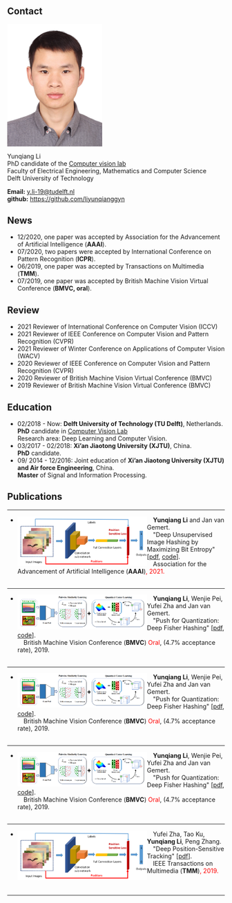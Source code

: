 ## Contact

<img align="top" width='220' src="yunqiang3.jpg">

Yunqiang Li <br/>
PhD candidate of the <a href="http://visionlab.tudelft.nl">Computer vision lab</a><br/>
Faculty of Electrical Engineering, Mathematics and Computer Science<br/>
Delft University of Technology


<b>Email:</b> y.li-19@tudelft.nl  <br/>
<b>github:</b> <a href="https://github.com/liyunqianggyn">https://github.com/liyunqianggyn</a> <br/>

## News
* 12/2020, one paper was accepted by Association for the Advancement of Artificial Intelligence (__AAAI__).
* 07/2020, two papers were accepted by International Conference on Pattern Recognition (__ICPR__).
* 06/2019, one paper was accepted by Transactions on Multimedia (__TMM__).
* 07/2019, one paper was accepted by British Machine Vision Virtual Conference (__BMVC, oral__).

## Review

- 2021   Reviewer of International Conference on Computer Vision (ICCV)
- 2021   Reviewer of IEEE Conference on Computer Vision and Pattern Recognition (CVPR)
- 2021   Reviewer of Winter Conference on Applications of Computer Vision (WACV) 
- 2020   Reviewer of IEEE Conference on Computer Vision and Pattern Recognition (CVPR)
- 2020   Reviewer of British Machine Vision Virtual Conference (BMVC)
- 2019   Reviewer of British Machine Vision Virtual Conference (BMVC)

## Education
* 02/2018 - Now: __Delft University of Technology (TU Delft)__, Netherlands.  
  __PhD__ candidate in <a href="http://visionlab.tudelft.nl">Computer Vision Lab</a><br/> 
  Research area: Deep Learning and Computer Vision.
* 03/2017 - 02/2018: __Xi’an Jiaotong University (XJTU)__, China. <br/>
  __PhD__ candidate. 
* 09/ 2014 - 12/2016: Joint education of __Xi’an Jiaotong University (XJTU) and Air force Engineering__, China.  
  __Master__ of Signal and Information Processing.  

<!-- ## Experience
- 07/2018 - 12/2019, __Tencent Youtu X-Lab__.  
  Senior Researcher.
- 07/2016 - 12/2016, __Carnegie Mellon University__.  
  Visiting Scholar in Language Technolgy Institute (LTI).  
  Supervisors: [Prof. Louis-Philippe Morency](https://www.cs.cmu.edu/~morency/) and [Dr. Tadas Baltrušaitis](https://www.cl.cam.ac.uk/~tb346/).
- 03/2013 - 08/2013, Intern at __Philips Research Eindhoven__.
 -->
<!-- ## Research Interest
- Image Synthesis
- video/image captioning
- Sequence (Time Series) Modelling
- Recurrent Neural Networks
- Attention Model
- Deep Learning
- Sequence-related applications, e.g, age estimation from facial videos
- Object Detection
- Person Re-Identification
- Hashing for Image Retrival -->

## Publications 

---------------------------------------------------------------------------------------------------------------------------- 
- <img align="left" width="300" src="publication/TMM_zha.png">&emsp;__Yunqiang Li__ and Jan van Gemert.  
&emsp;"Deep Unsupervised Image Hashing by Maximizing Bit Entropy" [<a href="https://arxiv.org/pdf/2012.12334.pdf">pdf</a>, <a href="https://github.com/liyunqianggyn/Deep-Unsupervised-Image-Hashing">code</a>].<br/>
&emsp;Association for the Advancement of Artificial Intelligence (__AAAI__)<span style="color:red">, 2021.  
&nbsp;
  
---------------------------------------------------------------------------------------------------------------------------- 
- <img align="left" width="300" src="publication/bmvc.png">&emsp;__Yunqiang Li__, Wenjie Pei, Yufei Zha and Jan van Gemert.  
&emsp;"Push for Quantization: Deep Fisher Hashing" [<a href="https://arxiv.org/pdf/1909.00206.pdf">pdf</a>, <a href="https://github.com/liyunqianggyn/Push-for-Quantization-Deep-Fisher-Hashing">code</a>].<br/>
&emsp;British Machine Vision Conference (__BMVC__) <span style="color:red">Oral</span>, (4.7% acceptance rate), 2019.  
&nbsp;
  
---------------------------------------------------------------------------------------------------------------------------- 
- <img align="left" width="300" src="publication/bmvc.png">&emsp;__Yunqiang Li__, Wenjie Pei, Yufei Zha and Jan van Gemert.  
&emsp;"Push for Quantization: Deep Fisher Hashing" [<a href="https://arxiv.org/pdf/1909.00206.pdf">pdf</a>, <a href="https://github.com/liyunqianggyn/Push-for-Quantization-Deep-Fisher-Hashing">code</a>].<br/>
&emsp;British Machine Vision Conference (__BMVC__) <span style="color:red">Oral</span>, (4.7% acceptance rate), 2019.  
&nbsp;
  
---------------------------------------------------------------------------------------------------------------------------- 
- <img align="left" width="300" src="publication/bmvc.png">&emsp;__Yunqiang Li__, Wenjie Pei, Yufei Zha and Jan van Gemert.  
&emsp;"Push for Quantization: Deep Fisher Hashing" [<a href="https://arxiv.org/pdf/1909.00206.pdf">pdf</a>, <a href="https://github.com/liyunqianggyn/Push-for-Quantization-Deep-Fisher-Hashing">code</a>].<br/>
&emsp;British Machine Vision Conference (__BMVC__) <span style="color:red">Oral</span>, (4.7% acceptance rate), 2019.  
&nbsp;

---------------------------------------------------------------------------------------------------------------------------- 
- <img align="left" width="300" src="publication/TMM_zha.png">&emsp;Yufei Zha, Tao Ku,  __Yunqiang Li__, Peng Zhang.  
&emsp;"Deep Position-Sensitive Tracking" [<a href="https://ieeexplore.ieee.org/abstract/document/8734874">pdf</a>].<br/>
&emsp;IEEE Transactions on Multimedia (__TMM__)<span style="color:red">, 2019.  
<br><br>

  
-----------------------------------------------------------------------------------------------------------------------------


<!-- ## Academic Services
Serve as reviewers for:
- Conferences: __CVPR__, __ICCV__, __ICML__, __NeurIPS__, __IJCAI__, etc.
- Journals: __TNNLS__, __TIP__, __TMM__, Pattern Recognition (__PR__), Transactions on Affective Computing (__TAFFC__), etc.
 -->

<!---
## Awards
- 2011 - 2013: Talent Scholarship Program (TSP), __TU/e & Philips__;
- 2008 - 2011: First-grade Scholarship, __ZJU__;
- 2006: Excellent Scholarship, __SJTU__;
- 2004 - 2008: Zhaojianjun Scholarship (only one in my department), __SJTU__;

## Participated Projects
- 2013 - 2016: Smart Assisted Living involving Informal careGivers (SALIG++) project, __AAL-Europe__;  
I was responsible for the activity recognition.
-->

<!-- ## Contact 
Email: wenjiecoder@outlook.com, wenjiecoder@gmail.com

<a href="http://info.flagcounter.com/erJl"><img src="http://s10.flagcounter.com/map/erJl/size_m/txt_000000/border_CCCCCC/pageviews_1/viewers_0/flags_0/" alt="Free counters!" border="0"></a> -->
